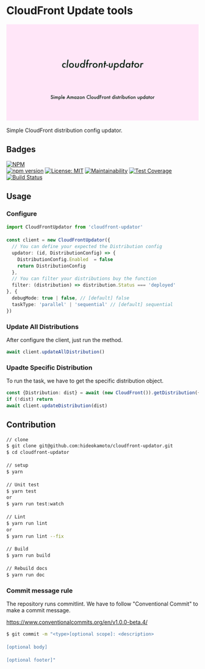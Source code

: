 # CloudFront Update tools
![image](./ogp_light.png)

Simple CloudFront distribution config updator.

## Badges

[![NPM](https://nodei.co/npm/cloudfront-updator.png?downloads=true&downloadRank=true&stars=true)](https://nodei.co/npm/cloudfront-updator/)  
[![npm version](https://badge.fury.io/js/cloudfront-updator.svg)](https://badge.fury.io/js/cloudfront-updator)
[![License: MIT](https://img.shields.io/badge/License-MIT-yellow.svg)](https://opensource.org/licenses/MIT)
[![Maintainability](https://api.codeclimate.com/v1/badges/c17851759423ce151b9e/maintainability)](https://codeclimate.com/github/hideokamoto/cloudfront-updator/maintainability)
[![Test Coverage](https://api.codeclimate.com/v1/badges/c17851759423ce151b9e/test_coverage)](https://codeclimate.com/github/hideokamoto/cloudfront-updator/test_coverage)
[![Build Status](https://travis-ci.org/hideokamoto/cloudfront-updator.svg?branch=master)](https://travis-ci.org/hideokamoto/cloudfront-updator)

## Usage

### Configure

```typescript
import CloudFrontUpdator from 'cloudfront-updator'

const client = new CloudFrontUpdator({
  // You can define your expected the Distribution config
  updator: (id, DistributionConfig) => {
    DistributionConfig.Enabled  = false
    return DistributionConfig
  },
  // You can filter your distributions buy the function
  filter: (distribution) => distribution.Status === 'deployed'
}, {
  debugMode: true | false, // [default] false
  taskType: 'parallel' | 'sequential' // [default] sequential
})
```

### Update All Distributions
After configure the client, just run the method.

```typescript
await client.updateAllDistribution()
```

### Upadte Specific Distribution
To run the task, we have to get the specific distribution object.

```typescript
const {Distribution: dist} = await (new CloudFront()).getDistribution({Id: 'EXXXXXX'}).promise()
if (!dist) return
await client.updateDistribution(dist)
```

## Contribution

```bash
// clone
$ git clone git@github.com:hideokamoto/cloudfront-updator.git
$ cd cloudfront-updator

// setup
$ yarn

// Unit test
$ yarn test
or
$ yarn run test:watch

// Lint
$ yarn run lint
or
$ yarn run lint --fix

// Build
$ yarn run build

// Rebuild docs
$ yarn run doc
```

### Commit message rule

The repository runs commitlint.
We have to follow "Conventional Commit" to make a commit message.

https://www.conventionalcommits.org/en/v1.0.0-beta.4/

```bash
$ git commit -m "<type>[optional scope]: <description>

[optional body]

[optional footer]"
```
